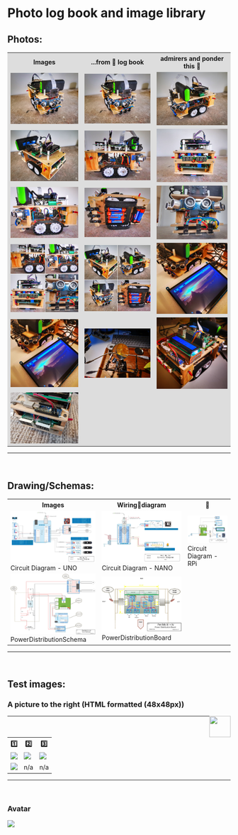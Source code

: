 # Photo log book and image library
## **Photos:**
<table style="width:100%;background-color:#dddddd">
  <tr>
    <th>Images</th>
    <th>...from 📸 log book</th>
    <th>admirers and ponder this 🤩</th>
  </tr>
  <tr>
    <td><img src="./2019-09-09_121443-01.jpg" width="350px"></td>
    <td><img src="./2019-09-09_121443-01.jpg" width="350px"></td>
    <td><img src="./2019-09-09_121458-01.jpg" width="350px"></td>
  </tr>
  <tr>
    <td><img src="./2019-09-09_121510-01.jpg" width="350px"></td>
    <td><img src="./2019-09-09_121606-01.jpg" width="350px"></td>
    <td><img src="./2019-09-09_121625-01.jpg" width="350px"></td>
  </tr>
  <tr>
    <td><img src="./2019-09-09_121635-01.jpg" width="350px"></td>
    <td><img src="./2019-09-09_121702-01.jpg" width="350px"></td>
    <td><img src="./2019-09-09_121806-01.jpg" width="350px"></td>
  </tr>
   <tr>
    <td><img src="./2019-09-09_122618.jpg" width="350px"></td>
    <td><img src="./2019-09-09_122725.jpg" width="350px"></td>
    <td><img src="./2019-10-31_183025-01.jpeg" width="350px">
    </td>
  </tr>
  <tr>
    <td><img src="./2019-10-31_183025-01.jpeg" width="350px"></td>
    <td><img src="./2020-04-05_191520.jpg" width="350px"></td>
    <td><img src="./2020-04-06_223849-01.jpeg" width="350px"></td>
  </tr>
   <tr>
    <td><img src="./2020-05-15_123445.jpg" width="350px"></td>
    <td></td>
    <td></td>
  </tr>
</table>
<hr />
<br />

## **Drawing/Schemas:**
<table style="width:100%">
  <tr>
    <th>Images</th> 
    <th>Wiring🔌diagram</th>
    <th>📑</th>
  </tr>
  <tr>
    <td><img src="./Pet-Mk.IV Circuit Diagram - UNO.jpeg" width="350px"><br>Circuit Diagram - UNO</td>
    <td><img src="./Pet-Mk.IV Circuit Diagram - NANO.jpeg" width="350px"><br>Circuit Diagram - NANO</td>
    <td><img src="./Pet-Mk.IV Circuit Diagram - RPi.jpeg" width="350px"><br>Circuit Diagram - RPi</td>
  </tr>
  <tr>
    <td><img src="./Pet-Mk.III_CircuitDiagram[PowerDistributionSchema].jpg" width="350px"><br>PowerDistributionSchema</td>
    <td><img src="./Pet-Mk.III_CircuitDiagram[PowerDistributionBoard].jpg" width="350px"><br>PowerDistributionBoard</td>
    <td></td>
  </tr>
</table>

<hr />
<br />
 
## Test images: 
### A picture to the right (HTML formatted (48x48px))
<a href="url"><img src="https://github.com/favicon.ico" align="right" height="48" width="48" ></a>
<hr />
<br />

<table style="width:100%">
  <tr>
    <th>1️⃣</th>
    <th>2️⃣</th>
    <th>3️⃣</th>
  </tr>
  <tr>
    <td><img src="https://github.com/favicon.ico"></td>
    <td><img src="https://github.com/favicon.ico" width="48px"></td>
    <td><img src="https://github.com/favicon.ico" height="24px"></td>
  </tr>
  <tr>
    <td><img src="https://github.com/favicon.ico" height="120%"></td>
    <td>n/a</td>
    <td>n/a</td>
  </tr>
</table>
<hr />
<br />

### Avatar
![](https://avatars3.githubusercontent.com/u/31112269?v=4&s=200)
